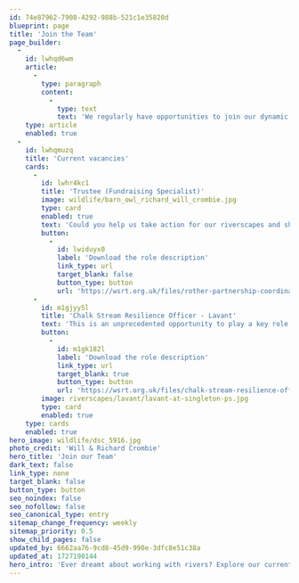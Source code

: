```yaml
---
id: 74e87962-7908-4292-988b-521c1e35820d
blueprint: page
title: 'Join the Team'
page_builder:
  -
    id: lwhqd6wm
    article:
      -
        type: paragraph
        content:
          -
            type: text
            text: 'We regularly have opportunities to join our dynamic team!  Our current vacancies are listed below.  If you don’t see a role that fits but you’re keen to explore working with us then please get in touch.  We are happy to receive CVs at any time. '
    type: article
    enabled: true
  -
    id: lwhqmuzq
    title: 'Current vacancies'
    cards:
      -
        id: lwhr4kc1
        title: 'Trustee (Fundraising Specialist)'
        image: wildlife/barn_owl_richard_will_crombie.jpg
        type: card
        enabled: true
        text: 'Could you help us take action for our riverscapes and shape our charity for the next few years? Do you have experience in fundraising? Do you want to be part of a dynamic team working to preserve one of the most precious resources in our community? If the answer is yes, sharing your skills as a Trustee could be for you!'
        button:
          -
            id: lwiduyx0
            label: 'Download the role description'
            link_type: url
            target_blank: false
            button_type: button
            url: 'https://wsrt.org.uk/files/rother-partnership-coordinator-job-profile-final.pdf'
      -
        id: m1gjyy5l
        title: 'Chalk Stream Resilience Officer - Lavant'
        text: 'This is an unprecedented opportunity to play a key role in securing a brighter future for the Lavant chalk stream. Are you captivated by the beauty of chalk streams and passionate about helping them thrive? Are you able to inspire people to love and care for rivers? Do you have the skills and knowledge to make river improvements happen? If so this could be the role for you.'
        button:
          -
            id: m1gk182l
            label: 'Download the role description'
            link_type: url
            target_blank: true
            button_type: button
            url: 'https://wsrt.org.uk/files/chalk-stream-resilience-officer-job-profile-final.pdf'
        image: riverscapes/lavant/lavant-at-singleton-ps.jpg
        type: card
        enabled: true
    type: cards
    enabled: true
hero_image: wildlife/dsc_5916.jpg
photo_credit: 'Will & Richard Crombie'
hero_title: 'Join our Team'
dark_text: false
link_type: none
target_blank: false
button_type: button
seo_noindex: false
seo_nofollow: false
seo_canonical_type: entry
sitemap_change_frequency: weekly
sitemap_priority: 0.5
show_child_pages: false
updated_by: 6662aa76-9cd8-45d9-990e-3dfc8e51c38a
updated_at: 1727190144
hero_intro: 'Ever dreamt about working with rivers? Explore our current vacancies now!'
---
```

